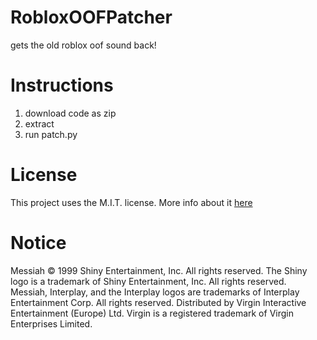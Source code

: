 # RobloxOOFPatcher
gets the old roblox oof sound back!

# Instructions
1. download code as zip
2. extract
3. run patch.py

# License
This project uses the M.I.T. license. More info about it [here](https://opensource.org/licenses/MIT)

# Notice
Messiah © 1999 Shiny Entertainment, Inc. All rights reserved. The Shiny logo is a trademark of Shiny Entertainment, Inc. All rights reserved. Messiah, Interplay, and the Interplay logos
are trademarks of Interplay Entertainment Corp. All rights reserved. Distributed by Virgin Interactive Entertainment (Europe) Ltd. Virgin is a registered trademark of Virgin Enterprises Limited.
